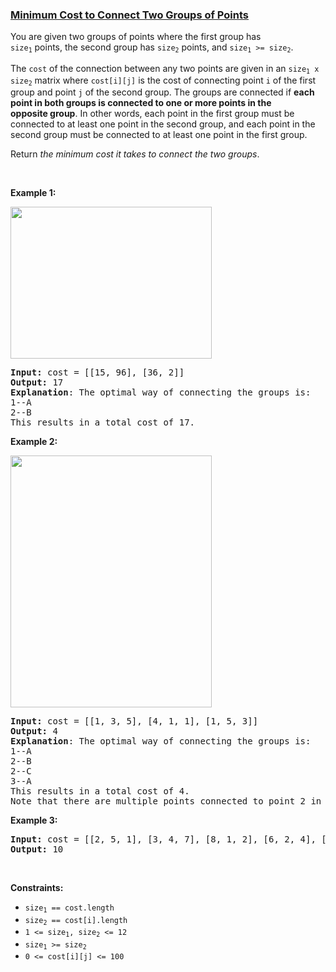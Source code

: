 ### [Minimum Cost to Connect Two Groups of Points](https://leetcode.com/problems/minimum-cost-to-connect-two-groups-of-points)

<p>You are given two groups of points&nbsp;where the first group&nbsp;has <code><font face="monospace">size<sub>1</sub></font></code>&nbsp;points,&nbsp;the second group&nbsp;has <code><font face="monospace">size<sub>2</sub></font></code>&nbsp;points,&nbsp;and&nbsp;<code><font face="monospace">size<sub>1</sub></font> &gt;= <font face="monospace">size<sub>2</sub></font></code>.</p>

<p>The <code>cost</code> of the connection between any two points&nbsp;are given in an&nbsp;<code><font face="monospace">size<sub>1</sub></font> x <font face="monospace">size<sub>2</sub></font></code>&nbsp;matrix where <code>cost[i][j]</code> is the cost of connecting point <code>i</code> of the first group and point&nbsp;<code>j</code> of the second group. The groups are connected if <strong>each point in both&nbsp;groups is&nbsp;connected to one or more points in the opposite&nbsp;group</strong>. In other words, each&nbsp;point in the first group must be connected to at least one point in the second group, and each&nbsp;point in the second group must be connected to at least one point in the first group.</p>

<p>Return&nbsp;<em>the minimum cost it takes to connect the two groups</em>.</p>

<p>&nbsp;</p>
<p><strong>Example 1:</strong></p>
<img alt="" src="https://assets.leetcode.com/uploads/2020/09/03/ex1.jpg" style="width: 322px; height: 243px;" />
<pre>
<strong>Input:</strong> cost = [[15, 96], [36, 2]]
<strong>Output:</strong> 17
<strong>Explanation</strong>: The optimal way of connecting the groups is:
1--A
2--B
This results in a total cost of 17.
</pre>

<p><strong>Example 2:</strong></p>
<img alt="" src="https://assets.leetcode.com/uploads/2020/09/03/ex2.jpg" style="width: 322px; height: 403px;" />
<pre>
<strong>Input:</strong> cost = [[1, 3, 5], [4, 1, 1], [1, 5, 3]]
<strong>Output:</strong> 4
<strong>Explanation</strong>: The optimal way of connecting the groups is:
1--A
2--B
2--C
3--A
This results in a total cost of 4.
Note that there are multiple points connected to point 2 in the first group and point A in the second group. This does not matter as there is no limit to the number of points that can be connected. We only care about the minimum total cost.
</pre>

<p><strong>Example 3:</strong></p>

<pre>
<strong>Input:</strong> cost = [[2, 5, 1], [3, 4, 7], [8, 1, 2], [6, 2, 4], [3, 8, 8]]
<strong>Output:</strong> 10
</pre>

<p>&nbsp;</p>
<p><strong>Constraints:</strong></p>

<ul>
	<li><code><font face="monospace">size<sub>1</sub></font> == cost.length</code></li>
	<li><code><font face="monospace">size<sub>2</sub></font> == cost[i].length</code></li>
	<li><code>1 &lt;= <font face="monospace">size<sub>1</sub></font>, <font face="monospace">size<sub>2</sub></font> &lt;= 12</code></li>
	<li><code><font face="monospace">size<sub>1</sub></font> &gt;=&nbsp;<font face="monospace">size<sub>2</sub></font></code></li>
	<li><code>0 &lt;= cost[i][j] &lt;= 100</code></li>
</ul>
